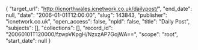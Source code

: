 {
  "target_url": "http://icnorthwales.icnetwork.co.uk/dailypost/", 
  "end_date": null, 
  "date": "2006-01-01T12:00:00", 
  "slug": 143843, 
  "publisher": "icnetwork.co.uk", 
  "open_access": false, 
  "npld": false, 
  "title": "Daily Post", 
  "subjects": [], 
  "collections": [], 
  "record_id": "20060101T120000/fzwpVKpgH/NzxzAP7GojWA==", 
  "scope": "root", 
  "start_date": null
}

